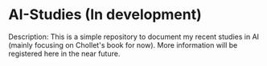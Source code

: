 # AI-Studies (In development)

Description: This is a simple repository to document my recent studies in AI (mainly focusing on Chollet's book for now). More information will be registered here in the near future.
